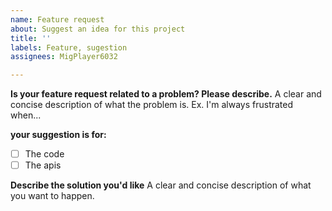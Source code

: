 ```yaml
---
name: Feature request
about: Suggest an idea for this project
title: ''
labels: Feature, sugestion
assignees: MigPlayer6032

---
```


**Is your feature request related to a problem? Please describe.**
A clear and concise description of what the problem is. Ex. I'm always frustrated when...

**your suggestion is for:**
- [ ] The code
- [ ] The apis

**Describe the solution you'd like**
A clear and concise description of what you want to happen.
